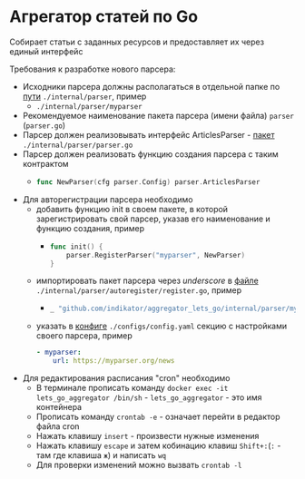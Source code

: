 # Агрегатор статей по Go
Собирает статьи с заданных ресурсов и предоставляет их через единый интерфейс

Требования к разработке нового парсера:
* Исходники парсера должны располагаться в отдельной папке по [пути](./internal/parser) `./internal/parser`, пример
  * `./internal/parser/myparser`
* Рекомендуемое наименование пакета парсера (имени файла) `parser` (`parser.go`)
* Парсер должен реализовывать интерфейс ArticlesParser - [пакет](./internal/parser/parser.go) `./internal/parser/parser.go`
* Парсер должен реализовать функцию создания парсера с таким контрактом
  * ```go
    func NewParser(cfg parser.Config) parser.ArticlesParser
    ```
* Для авторегистрации парсера необходимо
  * добавить функцию init в своем пакете, в которой зарегистрировать свой парсер, указав его наименование и функцию создания, пример
    * ```go
      func init() {
          parser.RegisterParser("myparser", NewParser)
      }
      ```
  * импортировать пакет парсера черeз *underscore* в [файле](./internal/parser/autoregister/register.go) `./internal/parser/autoregister/register.go`, пример
    * ```go
      _ "github.com/indikator/aggregator_lets_go/internal/parser/myparser"
      ```
  * указать в [конфиге](./configs/config.yaml) `./configs/config.yaml` секцию с настройками своего парсера, пример
    ```yaml
    - myparser:
        url: https://myparser.org/news
    ```
* Для редактирования расписания "cron" необходимо
  * В терминале прописать команду `docker exec -it lets_go_aggregator /bin/sh` - `lets_go_aggregator` - это имя контейнера
  * Прописать команду `crontab -e` - означает перейти в редактор файла cron
  * Нажать клавишу `insert` - произвести нужные изменения
  * Нажать клавишу `escape` и затем кобинацию клавиш `Shift+:`(`:` - там где клавиша `ж`) и написать `wq`
  * Для проверки изменений можно вызвать `crontab -l` 